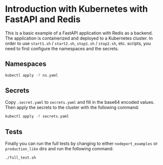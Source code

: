 # Introduction with Kubernetes with FastAPI and Redis

This is a basic example of a FastAPI application with Redis as a backend. The application is containerized and deployed to a Kubernetes cluster. In order to use `start1.sh` / `start2.sh`, `stop1.sh` / `stop2.sh`, etc. scripts, you need to first configure the namespaces and the secrets.

## Namespaces

```bash
kubectl apply -f ns.yaml
```

## Secrets

Copy `.secret.yaml` to `secrets.yaml` and fill in the base64 encoded values. Then apply the secrets to the cluster with the following command:

```bash
kubectl apply -f secrets.yaml
```

## Tests

Finally you can run the full tests by changing to either `nodeport_examples` or `production_like` dirs and run the following command:

```bash
./full_test.sh
```
